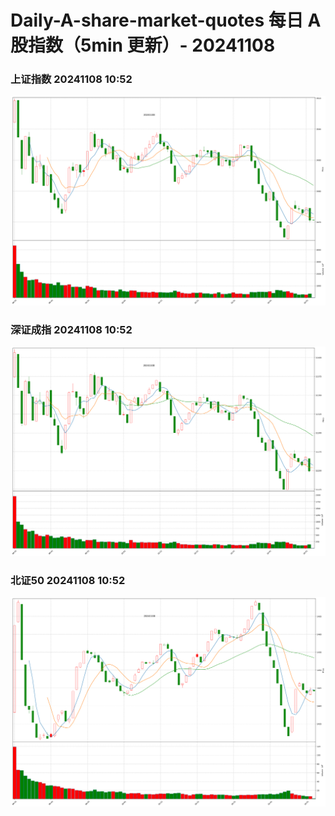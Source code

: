 
# Daily-A-share-market-quotes 每日 A 股指数（5min 更新）- 20241108

### 上证指数 20241108 10:52
![](./fig/2024/11/20241108-sh000001.png)

### 深证成指 20241108 10:52
![](./fig/2024/11/20241108-sz399001.png)

### 北证50 20241108 10:52
![](./fig/2024/11/20241108-bj899050.png)
